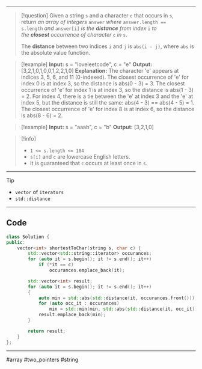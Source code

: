 ___

> [!question] 
> Given a string `s` and a character `c` that occurs in `s`, return _an array of integers_ `answer` _where_ `answer.length == s.length` _and_ `answer[i]` _is the **distance** from index_ `i` _to the **closest** occurrence of character_ `c` _in_ `s`.
> 
> The **distance** between two indices `i` and `j` is `abs(i - j)`, where `abs` is the absolute value function. 

> [!example] 
> **Input:** s = "loveleetcode", c = "e"
**Output:** [3,2,1,0,1,0,0,1,2,2,1,0]
**Explanation:** The character 'e' appears at indices 3, 5, 6, and 11 (0-indexed).
The closest occurrence of 'e' for index 0 is at index 3, so the distance is abs(0 - 3) = 3.
The closest occurrence of 'e' for index 1 is at index 3, so the distance is abs(1 - 3) = 2.
For index 4, there is a tie between the 'e' at index 3 and the 'e' at index 5, but the distance is still the same: abs(4 - 3) == abs(4 - 5) = 1.
The closest occurrence of 'e' for index 8 is at index 6, so the distance is abs(8 - 6) = 2. 

> [!example] 
> **Input:** s = "aaab", c = "b"
**Output:** [3,2,1,0] 

> [!info] 
> - `1 <= s.length <= 104`
> - `s[i]` and `c` are lowercase English letters.
> - It is guaranteed that `c` occurs at least once in `s`. 

___

> [!tip] 
>  - `vector` of `iterators`
>  - `std::distance`

___
## Code
```cpp
class Solution {
public:
    vector<int> shortestToChar(string s, char c) {
        std::vector<std::string::iterator> occurances;
        for (auto it = s.begin(); it != s.end(); it++)
            if (*it == c)
                occurances.emplace_back(it);

        std::vector<int> result;
        for (auto it = s.begin(); it != s.end(); it++)
        {
            auto min = std::abs(std::distance(it, occurances.front()));
            for (auto occ_it : occurances)
                min = std::min(min, std::abs(std::distance(it, occ_it)));
            result.emplace_back(min);
        }

        return result;
    }
};
```

___

#array #two_pointers #string 
